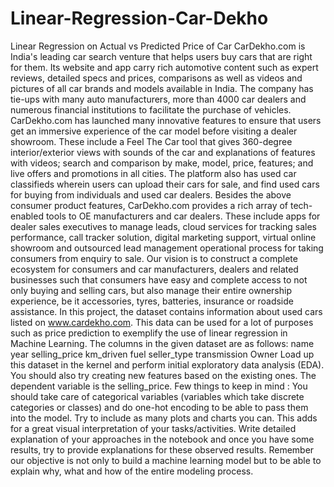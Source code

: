 # Linear-Regression-Car-Dekho
Linear Regression on Actual vs Predicted Price of Car 
CarDekho.com is India's leading car search venture that helps users buy cars that are right for them. Its website and app carry rich automotive content such as expert reviews, detailed specs and prices, comparisons as well as videos and pictures of all car brands and models available in India. The company has tie-ups with many auto manufacturers, more than 4000 car dealers and numerous financial institutions to facilitate the purchase of vehicles.
CarDekho.com has launched many innovative features to ensure that users get an immersive experience of the car model before visiting a dealer showroom. These include a Feel The Car tool that gives 360-degree interior/exterior views with sounds of the car and explanations of features with videos; search and comparison by make, model, price, features; and live offers and promotions in all cities. The platform also has used car classifieds wherein users can upload their cars for sale, and find used cars for buying from individuals and used car dealers.
Besides the above consumer product features, CarDekho.com provides a rich array of tech-enabled tools to OE manufacturers and car dealers. These include apps for dealer sales executives to manage leads, cloud services for tracking sales performance, call tracker solution, digital marketing support, virtual online showroom and outsourced lead management operational process for taking consumers from enquiry to sale.
Our vision is to construct a complete ecosystem for consumers and car manufacturers, dealers and related businesses such that consumers have easy and complete access to not only buying and selling cars, but also manage their entire ownership experience, be it accessories, tyres, batteries, insurance or roadside assistance.
In this project, the dataset contains information about used cars listed on www.cardekho.com. This data can be used for a lot of purposes such as price prediction to exemplify the use of linear regression in Machine Learning.
The columns in the given dataset are as follows:
name
year
selling_price
km_driven
fuel
seller_type
transmission
Owner
Load up this dataset in the kernel and perform initial exploratory data analysis (EDA). You should also try creating new features based on the existing ones. The dependent variable is the selling_price.
Few things to keep in mind :
You should take care of categorical variables (variables which take discrete categories or classes) and do one-hot encoding to be able to pass them into the model.
Try to include as many plots and charts you can. This adds for a great visual interpretation of your tasks/activities.
Write detailed explanation of your approaches in the notebook and once you have some results, try to provide explanations for these observed results. Remember our objective is not only to build a machine learning model but to be able to explain why, what and how of the entire modeling process.
